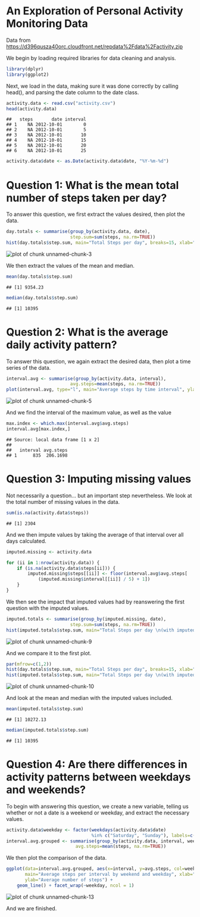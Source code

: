 

An Exploration of Personal Activity Monitoring Data
===================================================
Data from https://d396qusza40orc.cloudfront.net/repdata%2Fdata%2Factivity.zip

We begin by loading required libraries for data cleaning and analysis.


```r
library(dplyr)
library(ggplot2)
```

Next, we load in the data, making sure it was done correctly by calling head(), and parsing the date column to the date class.


```r
activity.data <- read.csv("activity.csv")
head(activity.data)
```

```
##   steps       date interval
## 1    NA 2012-10-01        0
## 2    NA 2012-10-01        5
## 3    NA 2012-10-01       10
## 4    NA 2012-10-01       15
## 5    NA 2012-10-01       20
## 6    NA 2012-10-01       25
```

```r
activity.data$date <- as.Date(activity.data$date, "%Y-%m-%d")
```


Question 1: What is the mean total number of steps taken per day?
=================================================================


To answer this question, we first extract the values desired, then plot the data.


```r
day.totals <- summarise(group_by(activity.data, date), 
                        step.sum=sum(steps, na.rm=TRUE))
hist(day.totals$step.sum, main="Total Steps per day", breaks=15, xlab="Sum of steps")
```

![plot of chunk unnamed-chunk-3](figure/unnamed-chunk-3-1.png) 

We then extract the values of the mean and median.


```r
mean(day.totals$step.sum)
```

```
## [1] 9354.23
```

```r
median(day.totals$step.sum)
```

```
## [1] 10395
```

Question 2: What is the average daily activity pattern?
=======================================================

To answer this question, we again extract the desired data, then plot a time series of the data.


```r
interval.avg <- summarise(group_by(activity.data, interval), 
                        avg.steps=mean(steps, na.rm=TRUE))
plot(interval.avg, type="l", main="Average steps by time interval", ylab="Average steps", xlab="Interval")
```

![plot of chunk unnamed-chunk-5](figure/unnamed-chunk-5-1.png) 

And we find the interval of the maximum value, as well as the value


```r
max.index <- which.max(interval.avg$avg.steps)
interval.avg[max.index,]
```

```
## Source: local data frame [1 x 2]
## 
##   interval avg.steps
## 1      835  206.1698
```

Question 3: Imputing missing values
===================================

Not necessarily a question... but an important step nevertheless. 
We look at the total number of missing values in the data.


```r
sum(is.na(activity.data$steps))
```

```
## [1] 2304
```

And we then impute values by taking the average of that interval over all days calculated.


```r
imputed.missing <- activity.data

for (ii in 1:nrow(activity.data)) {
    if (is.na(activity.data$steps[ii])) {
        imputed.missing$steps[[ii]] <- floor(interval.avg$avg.steps[
            (imputed.missing$interval[[ii]] / 5) + 1])
    }
}
```

We then see the impact that imputed values had by reanswering the first question with the imputed values.


```r
imputed.totals <- summarise(group_by(imputed.missing, date), 
                        step.sum=sum(steps, na.rm=TRUE))
hist(imputed.totals$step.sum, main="Total Steps per day \n(with imputed values)", breaks=15, xlab="Sum of steps")
```

![plot of chunk unnamed-chunk-9](figure/unnamed-chunk-9-1.png) 

And we compare it to the first plot.


```r
par(mfrow=c(1,2))
hist(day.totals$step.sum, main="Total Steps per day", breaks=15, xlab="Sum of steps")
hist(imputed.totals$step.sum, main="Total Steps per day \n(with imputed values)", breaks=15, xlab="Sum of steps")
```

![plot of chunk unnamed-chunk-10](figure/unnamed-chunk-10-1.png) 

And look at the mean and median with the imputed values included.


```r
mean(imputed.totals$step.sum)
```

```
## [1] 10272.13
```

```r
median(imputed.totals$step.sum)
```

```
## [1] 10395
```

Question 4: Are there differences in activity patterns between weekdays and weekends?
=====================================================================================

To begin with answering this question, we create a new variable, telling us whether or not a date is a weekend or weekday, and extract the necessary values.


```r
activity.data$weekday <- factor(weekdays(activity.data$date) 
                                %in% c("Saturday", "Sunday"), labels=c("Weekday", "Weekend"))
interval.avg.grouped <- summarise(group_by(activity.data, interval, weekday), 
                          avg.steps=mean(steps, na.rm=TRUE))
```

We then plot the comparison of the data.


```r
ggplot(data=interval.avg.grouped, aes(x=interval, y=avg.steps, col=weekday), 
       main="Average steps per interval by weekend and weekday", xlab="Interval", 
       ylab="Average number of steps") + 
    geom_line() + facet_wrap(~weekday, ncol = 1)
```

![plot of chunk unnamed-chunk-13](figure/unnamed-chunk-13-1.png) 

And we are finished. 
